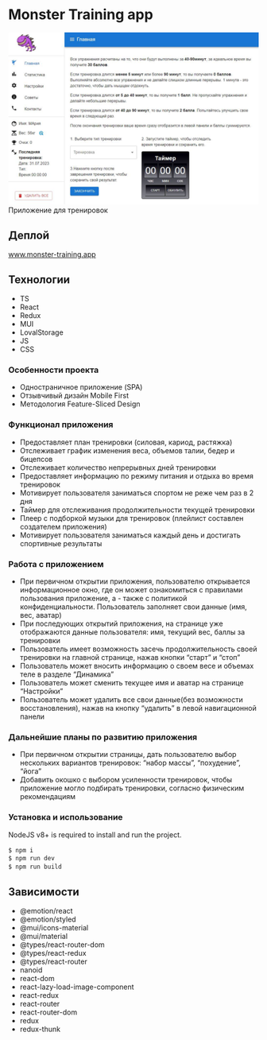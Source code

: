 # Monster Training app
<a href="https://training-sigma.vercel.app/" target="_blank">![Project illustartion](https://github.com/MariaZakharova0805/training-app/raw/main/screenshot.jpg)</a>
Приложение для тренировок

## Деплой
<a href="https://training-sigma.vercel.app/" target="_blank">www.monster-training.app</a>

## Технологии
- TS
- React
- Redux
- MUI
- LovalStorage
- JS
- CSS

### Особенности проекта
- Одностраничное приложение (SPA)
- Отзывчивый дизайн Mobile First 
- Методология Feature-Sliced Design

### Функционал приложения
- Предоставляет план тренировки (силовая, кариод, растяжка)
- Отслеживает график изменения веса, объемов талии, бедер и бицепсов
- Отслеживает количество непрерывных дней тренировки
- Предоставляет информацию по режиму питания и отдыха во время тренировок
- Мотивирует пользователя заниматься спортом не реже чем раз в 2 дня
- Таймер для отслеживания продолжительности текущей тренировки
- Плеер с подборкой музыки для тренировок (плейлист составлен создателем приложения)
- Мотивирует пользователя заниматься каждый день и достигать спортивные результаты

### Работа с приложением
- При первичном открытии приложения, пользователю открывается информационное окно, где он может ознакомиться с правилами пользования приложение, а - также с политикой конфиденциальности. Пользователь заполняет свои данные (имя, вес, аватар)
- При последующих открытий приложения, на странице уже отображаются данные пользователя: имя, текущий вес, баллы за тренировки
- Пользователь имеет возможность засечь продолжительность своей тренировки на главной странице, нажав кнопки “старт” и “стоп”
- Пользователь может вносить информацию о своем весе и объемах теле в разделе “Динамика”
- Пользователь может сменить текущее имя и аватар на странице “Настройки”
- Пользователь может удалить все свои данные(без возможности восстановления), нажав на кнопку “удалить” в левой навигационной панели

###  Дальнейшие планы по развитию приложения
- При первичном открытии страницы, дать пользователю выбор нескольких вариантов тренировок: “набор массы”, “похудение”, “йога”
- Добавить окошко с выбором усиленности тренировок, чтобы приложение могло подбирать тренировки, согласно физическим рекомендациям

### Установка и использование
NodeJS v8+ is required to install and run the project.

```sh
$ npm i
$ npm run dev
$ npm run build
```

## Зависимости
   - @emotion/react
   - @emotion/styled
   - @mui/icons-material
   - @mui/material
   - @types/react-router-dom
   - @types/react-redux
   - @types/react-router
   - nanoid
   - react-dom
   - react-lazy-load-image-component
   - react-redux
   - react-router
   - react-router-dom
   - redux
   - redux-thunk